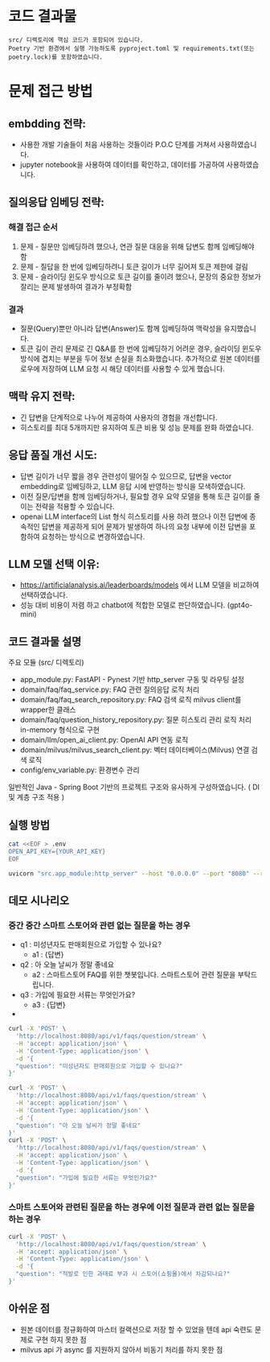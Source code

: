 # 코드 결과물 
```
src/ 디렉토리에 핵심 코드가 포함되어 있습니다.
Poetry 기반 환경에서 실행 가능하도록 pyproject.toml 및 requirements.txt(또는 poetry.lock)를 포함하였습니다.
```

# 문제 접근 방법
## embdding 전략:
- 사용한 개발 기술들이 처음 사용하는 것들이라 P.O.C 단계를 거쳐서 사용하였습니다.
- jupyter notebook을 사용하여 데이터를 확인하고, 데이터를 가공하여 사용하였습니다.

## 질의응답 임베딩 전략:
### 해결 접근 순서 
1. 문제 - 질문만 임베딩하려 했으나, 연관 질문 대응을 위해 답변도 함께 임베딩해야 함
2. 문제 - 질답을 한 번에 임베딩하려니 토큰 길이가 너무 길어져 토큰 제한에 걸림
3. 문제 - 슬라이딩 윈도우 방식으로 토큰 길이를 줄이려 했으나, 문장의 중요한 정보가 잘리는 문제 발생하여 결과가 부정확함
### 결과 
- 질문(Query)뿐만 아니라 답변(Answer)도 함께 임베딩하여 맥락성을 유지했습니다.
- 토큰 길이 관리 문제로 긴 Q&A를 한 번에 임베딩하기 어려운 경우, 슬라이딩 윈도우 방식에 겹치는 부분을 두어 정보 손실을 최소화했습니다. 추가적으로 원본 데이터를 로우에 저장하여 LLM 요청 시 해당 데이터를 사용할 수 있게 했습니다.

## 맥락 유지 전략:
- 긴 답변을 단계적으로 나누어 제공하여 사용자의 경험을 개선합니다.
- 히스토리를 최대 5개까지만 유지하여 토큰 비용 및 성능 문제를 완화 하였습니다.

## 응답 품질 개선 시도:
- 답변 길이가 너무 짧을 경우 관련성이 떨어질 수 있으므로, 답변을 vector embedding로 임베딩하고, LLM 응답 시에 반영하는 방식을 모색하였습니다.
- 이전 질문/답변을 함께 임베딩하거나, 필요할 경우 요약 모델을 통해 토큰 길이를 줄이는 전략을 적용할 수 있습니다.
- openai LLM interface의 List 형식 히스토리를 사용 하려 했으나 이전 답변에 종속적인 답변을 제공하게 되어 문제가 발생하여 하나의 요청 내부에 이전 답변을 포함하여 요청하는 방식으로 변경하였습니다.

## LLM 모델 선택 이유:
- https://artificialanalysis.ai/leaderboards/models 에서 LLM 모델을 비교하여 선택하였습니다. 
- 성능 대비 비용이 저렴 하고 chatbot에 적합한 모델로 판단하였습니다. (gpt4o-mini)

## 코드 결과물 설명
주요 모듈 (src/ 디렉토리)
- app_module.py: FastAPI - Pynest 기반 http_server 구동 및 라우팅 설정
- domain/faq/faq_service.py: FAQ 관련 질의응답 로직 처리
- domain/faq/faq_search_repository.py: FAQ 검색 로직 milvus client를 wrapper한 클래스
- domain/faq/question_history_repository.py: 질문 히스토리 관리 로직 처리 in-memory 형식으로 구현
- domain/llm/open_ai_client.py: OpenAI API 연동 로직
- domain/milvus/milvus_search_client.py: 벡터 데이터베이스(Milvus) 연결 검색 로직
- config/env_variable.py: 환경변수 관리

일반적인 Java - Spring Boot 기반의 프로젝트 구조와 유사하게 구성하였습니다. ( DI 및 계층 구조 적용 ) 

## 실행 방법 
```bash
cat <<EOF > .env
OPEN_API_KEY={YOUR_API_KEY}
EOF

uvicorn "src.app_module:http_server" --host "0.0.0.0" --port "8080" --reload
```

## 데모 시나리오 

### 중간 중간 스마트 스토어와 관련 없는 질문을 하는 경우
- q1 : 미성년자도 판매회원으로 가입할 수 있나요?
  - a1 : {답변}
- q2 : 아 오늘 날씨가 정말 좋네요
  - a2 : 스마트스토어 FAQ를 위한 챗봇입니다. 스마트스토어 관련 질문을 부탁드립니다.
- q3 : 가입에 필요한 서류는 무엇인가요?
  - a3 : {답변}
- 
```bash
curl -X 'POST' \
  'http://localhost:8080/api/v1/faqs/question/stream' \
  -H 'accept: application/json' \
  -H 'Content-Type: application/json' \
  -d '{
  "question": "미성년자도 판매회원으로 가입할 수 있나요?"
}'

curl -X 'POST' \
  'http://localhost:8080/api/v1/faqs/question/stream' \
  -H 'accept: application/json' \
  -H 'Content-Type: application/json' \
  -d '{
  "question": "아 오늘 날씨가 정말 좋네요"
}'
curl -X 'POST' \
  'http://localhost:8080/api/v1/faqs/question/stream' \
  -H 'accept: application/json' \
  -H 'Content-Type: application/json' \
  -d '{
  "question": "가입에 필요한 서류는 무엇인가요?"
}'


```
### 스마트 스토어와 관련된 질문을 하는 경우에 이전 질문과 관련 없는 질문을 하는 경우
```bash
curl -X 'POST' \
  'http://localhost:8080/api/v1/faqs/question/stream' \
  -H 'accept: application/json' \
  -H 'Content-Type: application/json' \
  -d '{
  "question": "적발로 인한 과태료 부과 시 스토어(쇼핑몰)에서 차감되나요?"
}'
```

## 아쉬운 점
- 원본 데이터를 정규화하여 마스터 컬랙션으로 저장 할 수 있었을 텐데 api 숙련도 문제로 구현 하지 못한 점
- milvus api 가 async 를 지원하지 않아서 비동기 처리를 하지 못한 점 
